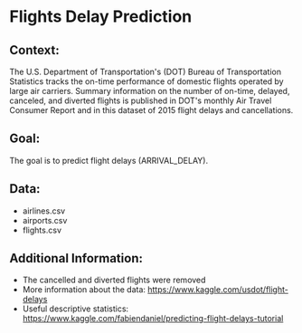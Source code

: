 # Flights Delay Prediction

## Context:
The U.S. Department of Transportation's (DOT) Bureau of Transportation Statistics tracks the on-time performance of domestic flights operated by large air carriers. Summary information on the number of on-time, delayed, canceled, and diverted flights is published in DOT's monthly Air Travel Consumer Report and in this dataset of 2015 flight delays and cancellations.

## Goal:
The goal is to predict flight delays (ARRIVAL_DELAY).

## Data:
* airlines.csv
* airports.csv
* flights.csv

## Additional Information:
* The cancelled and diverted flights were removed
* More information about the data: https://www.kaggle.com/usdot/flight-delays
* Useful descriptive statistics: https://www.kaggle.com/fabiendaniel/predicting-flight-delays-tutorial
